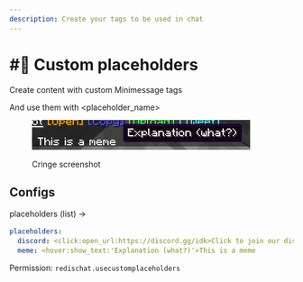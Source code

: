 ```yaml
---
description: Create your tags to be used in chat
---
```


# #⃣ Custom placeholders

Create content with custom Minimessage tags

And use them with \<placeholder\_name>

<figure><img src="../.gitbook/assets/redischat_custom_placeholders.png" alt=""><figcaption><p>Cringe screenshot</p></figcaption></figure>

## Configs

placeholders (list) ->&#x20;

```yaml
placeholders:
  discord: <click:open_url:https://discord.gg/idk>Click to join our discord server</click>
  meme: <hover:show_text:'Explanation (what?)'>This is a meme
```

Permission: `redischat.usecustomplaceholders`
